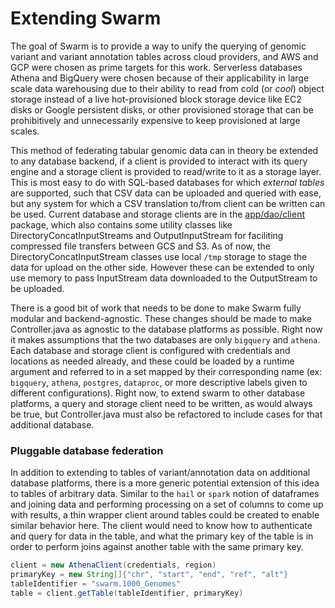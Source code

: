 # Extending Swarm

The goal of Swarm is to provide a way to unify the querying of genomic variant and variant annotation tables across cloud providers, and AWS and GCP were chosen as prime targets for this work. Serverless databases Athena and BigQuery were chosen because of their applicability in large scale data warehousing due to their ability to read from cold (or *cool*) object storage instead of a live hot-provisioned block storage device like EC2 disks or Google persistent disks, or other provisioned storage that can be prohibitively and unnecessarily expensive to keep provisioned at large scales.

This method of federating tabular genomic data can in theory be extended to any database backend, if a client is provided to interact with its query engine and a storage client is provided to read/write to it as a storage layer. This is most easy to do with SQL-based databases for which *external tables* are supported, such that CSV data can be uploaded and queried with ease, but any system for which a CSV translation to/from client can be written can be used. Current database and storage clients are in the [app/dao/client](https://github.com/StanfordBioinformatics/swarm/tree/42e860c18fcd4e2ecbac90e4387a4b129d1fa743/src/main/java/app/dao/client) package, which also contains some utility classes like DirectoryConcatInputStreams and OutputInputStream for faciliting compressed file transfers between GCS and S3. As of now, the DirectoryConcatInputStream classes use local `/tmp` storage to stage the data for upload on the other side. However these can be extended to only use memory to pass InputStream data downloaded to the OutputStream to be uploaded.

There is a good bit of work that needs to be done to make Swarm fully modular and backend-agnostic. These changes should be made to make Controller.java as agnostic to the database platforms as possible. Right now it makes assumptions that the two databases are only `bigquery` and `athena`. Each database and storage client is configured with credentials and locations as needed already, and these could be loaded by a runtime argument and referred to in a set mapped by their corresponding name (ex: `bigquery`, `athena`, `postgres`, `dataproc`, or more descriptive labels given to different configurations). Right now, to extend swarm to other database platforms, a query and storage client need to be written, as would always be true, but Controller.java must also be refactored to include cases for that additional database.

### Pluggable database federation

In addition to extending to tables of variant/annotation data on additional database platforms, there is a more generic potential extension of this idea to tables of arbitrary data. Similar to the `hail` or `spark` notion of dataframes and joining data and performing processing on a set of columns to come up with results, a thin wrapper client around tables could be created to enable similar behavior here. The client would need to know how to authenticate and query for data in the table, and what the primary key of the table is in order to perform joins against another table with the same primary key.
```java
client = new AthenaClient(credentials, region)
primaryKey = new String[]{"chr", "start", "end", "ref", "alt"}
tableIdentifier = "swarm.1000_Genomes"
table = client.getTable(tableIdentifier, primaryKey)
```